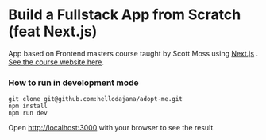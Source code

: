 # Build a Fullstack App from Scratch (feat Next.js)

App based on Frontend masters course taught by Scott Moss using [Next.js](https://nextjs.org/) .
[See the course website here](https://frontendmasters.com/courses/fullstack-app-next/).

### How to run in development mode

```
git clone git@github.com:hellodajana/adopt-me.git
npm install
npm run dev
```

Open [http://localhost:3000](http://localhost:3000) with your browser to see the result.
